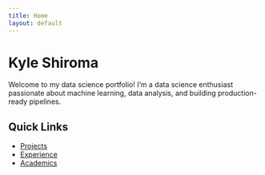 ```yaml
---
title: Home
layout: default
---
```


# Kyle Shiroma

Welcome to my data science portfolio! I’m a data science enthusiast passionate about machine learning, data analysis, and building production-ready pipelines.  

## Quick Links

- [Projects](/projects/)
- [Experience](/experience/)
- [Academics](/academics/)

